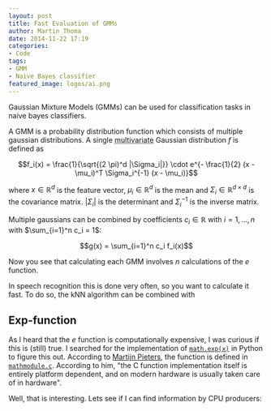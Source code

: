 ```yaml
---
layout: post
title: Fast Evaluation of GMMs
author: Martin Thoma
date: 2014-11-22 17:19
categories:
- Code
tags:
- GMM
- Naive Bayes classifier
featured_image: logos/ai.png
---
```


Gaussian Mixture Models (GMMs) can be used for classification tasks in
naive bayes classifiers.

A GMM is a probability distribution function which consists of multiple
gaussian distributions. A single
<abbr title="multiple random variables which can be combined in a vector">multivariate</abbr>
Gaussian distribution $f$ is defined as

$$f_i(x) = \frac{1}{\sqrt{(2 \pi)^d |\Sigma_i|}} \cdot e^{- \frac{1}{2} (x - \mu_i)^T \Sigma_i^{-1} (x - \mu_i)}$$

where $x \in \mathbb{R}^d$ is the feature vector,
$\mu_i \in \mathbb{R}^d$ is the mean and
$\Sigma_i \in \mathbb{R}^{d \times d}$ is the covariance matrix. $|\Sigma_i|$
is the determinant and $\Sigma_i^{-1}$ is the inverse matrix.

Multiple gaussians can be combined by coefficients $c_i \in \mathbb{R}$ with
$i = 1, ..., n$ with $\sum_{i=1}^n c_i = 1$:

$$g(x) = \sum_{i=1}^n c_i f_i(x)$$

Now you see that calculating each GMM involves $n$ calculations of the
$e$ function.

In speech recognition this is done very often, so you want to calculate it
fast. To do so, the kNN algorithm can be combined with


## Exp-function

As I heard that the $e$ function is computationally expensive, I was curious
if this is (still) true. I searched for the implementation of
[`math.exp(x)`](https://docs.python.org/2/library/math.html#math.exp) in Python
to figure this out. According to
[Martijn Pieters](http://stackoverflow.com/a/15322395/562769), the function
is defined in [`mathmodule.c`](https://hg.python.org/cpython/file/tip/Modules/mathmodule.c).
According to him, "the C function implementation itself is entirely platform dependent, and on modern hardware is usually taken care of in hardware".

Well, that is interesting. Lets see if I can find information by CPU
producers:
